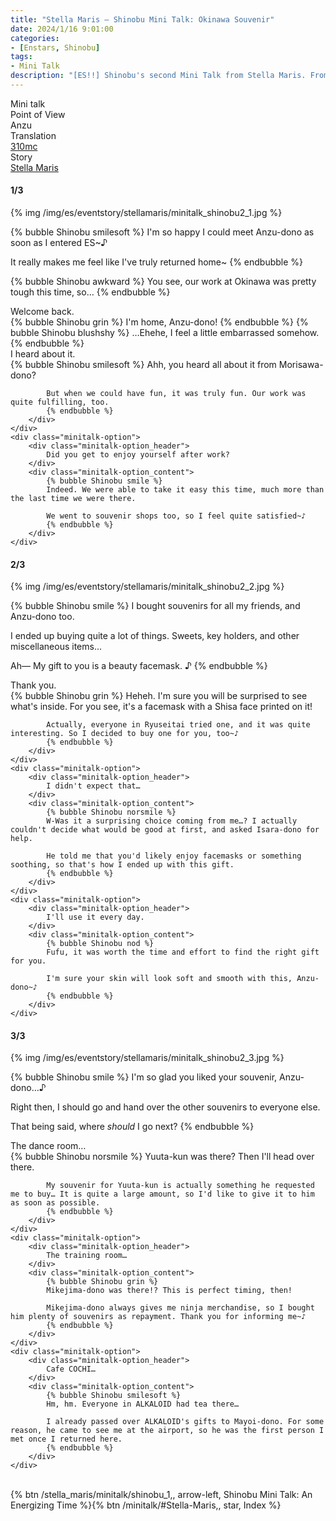 ```yaml
---
title: "Stella Maris – Shinobu Mini Talk: Okinawa Souvenir"
date: 2024/1/16 9:01:00
categories:
- [Enstars, Shinobu]
tags:
- Mini Talk
description: "[ES!!] Shinobu's second Mini Talk from Stella Maris. From Anzu's POV."
---
```

<div class="three-wrapper" style="--storyColor:#5ac189;--storyColor-rgb:90,193,137;--storyColor-h:147.4;--storyColor-s:45.4%;--storyColor-l:55.5%;">
    <div class="info-area">
        <div class="info">
            <div class="info-item characters">
                <div class="label">
                    Mini talk
                </div>
                <div class="value">
								<a href="/categories/Enstars/Shinobu" character="Shinobu"></a>
                </div>
            </div>
            <div class="info-item one">
                <div class="label">
                    Point of View
                </div>
                <div class="value">
                    Anzu
                </div>
            </div>
            <div class="info-item two">
                <div class="label">
                    Translation
                </div>
                <div class="value">
                    <a href="/about">310mc</a>
                </div>
            </div>
            <div class="info-item three">
                <div class="label">
                   Story
                </div>
                <div class="value">
                    <a href="/stella_maris">Stella Maris</a>
                </div>
            </div>
        </div>
    </div>
</div>

<!-- more -->

#### <div mt="rare"></div> 1/3

{% img /img/es/eventstory/stellamaris/minitalk_shinobu2_1.jpg %}

{% bubble Shinobu smilesoft %}
I'm so happy I could meet Anzu-dono as soon as I entered ES~♪

It really makes me feel like I've truly returned home~
{% endbubble %}

{% bubble Shinobu awkward %}
You see, our work at Okinawa was pretty tough this time, so…
{% endbubble %}

<div class="minitalk" character="Anzu">
    <div class="minitalk-option">
        <div class="minitalk-option_header">
            Welcome back.
        </div>
        <div class="minitalk-option_content">
            {% bubble Shinobu grin %}
            I'm home, Anzu-dono!
            {% endbubble %}
            {% bubble Shinobu blushshy %}
            …Ehehe, I feel a little embarrassed somehow.
			{% endbubble %}
        </div>
    </div>
    <div class="minitalk-option">
        <div class="minitalk-option_header">
            I heard about it.
        </div>
        <div class="minitalk-option_content">
            {% bubble Shinobu smilesoft %}
            Ahh, you heard all about it from Morisawa-dono?

            But when we could have fun, it was truly fun. Our work was quite fulfilling, too.
			{% endbubble %}
        </div>
    </div>
    <div class="minitalk-option">
        <div class="minitalk-option_header">
            Did you get to enjoy yourself after work?
        </div>
        <div class="minitalk-option_content">
            {% bubble Shinobu smile %}
            Indeed. We were able to take it easy this time, much more than the last time we were there.

            We went to souvenir shops too, so I feel quite satisfied~♪
			{% endbubble %}
        </div>
    </div>
</div>

#### <div mt="rare"></div> 2/3

{% img /img/es/eventstory/stellamaris/minitalk_shinobu2_2.jpg %}

{% bubble Shinobu smile %}
I bought souvenirs for all my friends, and Anzu-dono too.

I ended up buying quite a lot of things. Sweets, key holders, and other miscellaneous items…

Ah— My gift to you is a beauty facemask. ♪
{% endbubble %}

<div class="minitalk" character="Anzu">
    <div class="minitalk-option">
        <div class="minitalk-option_header">
            Thank you.
        </div>
        <div class="minitalk-option_content">
            {% bubble Shinobu grin %}
            Heheh. I'm sure you will be surprised to see what's inside. For you see, it's a facemask with a Shisa face printed on it!

            Actually, everyone in Ryuseitai tried one, and it was quite interesting. So I decided to buy one for you, too~♪
			{% endbubble %}
        </div>
    </div>
    <div class="minitalk-option">
        <div class="minitalk-option_header">
            I didn't expect that…
        </div>
        <div class="minitalk-option_content">
            {% bubble Shinobu norsmile %}
            W-Was it a surprising choice coming from me…? I actually couldn't decide what would be good at first, and asked Isara-dono for help.

            He told me that you'd likely enjoy facemasks or something soothing, so that's how I ended up with this gift.
			{% endbubble %}
        </div>
    </div>
    <div class="minitalk-option">
        <div class="minitalk-option_header">
            I'll use it every day.
        </div>
        <div class="minitalk-option_content">
            {% bubble Shinobu nod %}
            Fufu, it was worth the time and effort to find the right gift for you.

            I'm sure your skin will look soft and smooth with this, Anzu-dono~♪
			{% endbubble %}
        </div>
    </div>
</div>

#### <div mt="rare"></div> 3/3

{% img /img/es/eventstory/stellamaris/minitalk_shinobu2_3.jpg %}

{% bubble Shinobu smile %}
I'm so glad you liked your souvenir, Anzu-dono…♪

Right then, I should go and hand over the other souvenirs to everyone else.

That being said, where *should* I go next?
{% endbubble %}

<div class="minitalk" character="Anzu">
    <div class="minitalk-option">
        <div class="minitalk-option_header">
          The dance room…
        </div>
        <div class="minitalk-option_content">
            {% bubble Shinobu norsmile %}
            Yuuta-kun was there? Then I'll head over there.

            My souvenir for Yuuta-kun is actually something he requested me to buy… It is quite a large amount, so I'd like to give it to him as soon as possible.
			{% endbubble %}
        </div>
    </div>
    <div class="minitalk-option">
        <div class="minitalk-option_header">
            The training room…
        </div>
        <div class="minitalk-option_content">
            {% bubble Shinobu grin %}
            Mikejima-dono was there!? This is perfect timing, then!

            Mikejima-dono always gives me ninja merchandise, so I bought him plenty of souvenirs as repayment. Thank you for informing me~♪
			{% endbubble %}
        </div>
    </div>
    <div class="minitalk-option">
        <div class="minitalk-option_header">
            Cafe COCHI…
        </div>
        <div class="minitalk-option_content">
            {% bubble Shinobu smilesoft %}
            Hm, hm. Everyone in ALKALOID had tea there…

            I already passed over ALKALOID's gifts to Mayoi-dono. For some reason, he came to see me at the airport, so he was the first person I met once I returned here.
			{% endbubble %}
        </div>
    </div>
</div>
<br>
<div toc>{% btn /stella_maris/minitalk/shinobu_1,, arrow-left, Shinobu Mini Talk: An Energizing Time %}{% btn /minitalk/#Stella-Maris,, star, Index %}</div>
